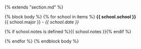 {% extends "section.md" %}

{% block body %}
{% for school in items %}
**{{ school.school }}**  
{{ school.major }}  - _{{ school.date }}_

{% if school.notes is defined %}{{ school.notes }}{% endif %}


{% endfor %}
{% endblock body %}
